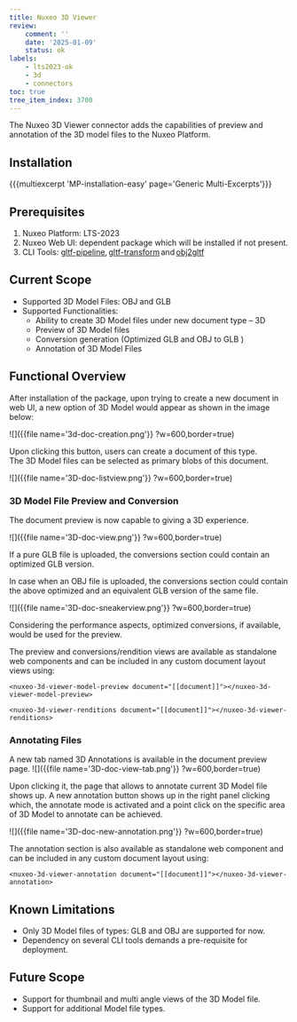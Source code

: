 ```yaml
---
title: Nuxeo 3D Viewer
review:
    comment: ''
    date: '2025-01-09'
    status: ok
labels:
    - lts2023-ok
    - 3d
    - connectors
toc: true
tree_item_index: 3700
---
```


The Nuxeo 3D Viewer connector adds the capabilities of preview and annotation of the 3D model files to the Nuxeo Platform. 

## Installation 

{{{multiexcerpt 'MP-installation-easy' page='Generic Multi-Excerpts'}}}

## Prerequisites

1. Nuxeo Platform: LTS-2023
2. Nuxeo Web UI: dependent package which will be installed if not present.
3. CLI Tools: [gltf-pipeline](https://github.com/CesiumGS/gltf-pipeline), [gltf-transform](https://gltf-transform.dev/cli) and [obj2gltf](https://github.com/CesiumGS/obj2gltf)  

## Current Scope 

- Supported 3D Model Files: OBJ and GLB
- Supported Functionalities:
  - Ability to create 3D Model files under new document type – 3D
  - Preview of 3D Model files
  - Conversion generation (Optimized GLB and OBJ to GLB )
  - Annotation of 3D Model Files

## Functional Overview

After installation of the package, upon trying to create a new document in web UI, a new option of 3D Model would appear as shown in the image below:

![]({{file name='3d-doc-creation.png'}} ?w=600,border=true) 

Upon clicking this button, users can create a document of this type.</br>
The 3D Model files can be selected as primary blobs of this document.

![]({{file name='3D-doc-listview.png'}} ?w=600,border=true)

### 3D Model File Preview and Conversion

The document preview is now capable to giving a 3D experience.

![]({{file name='3D-doc-view.png'}} ?w=600,border=true)

If a pure GLB file is uploaded, the conversions section could contain an optimized GLB version.

In case when an OBJ file is uploaded, the conversions section could contain the above optimized and an equivalent GLB version of the same file.

![]({{file name='3D-doc-sneakerview.png'}} ?w=600,border=true)

Considering the performance aspects, optimized conversions, if available, would be used for the preview.

The preview and conversions/rendition views are available as standalone web components and can be included in any custom document layout views using:

```
<nuxeo-3d-viewer-model-preview document="[[document]]"></nuxeo-3d-viewer-model-preview>
```
```
<nuxeo-3d-viewer-renditions document="[[document]]"></nuxeo-3d-viewer-renditions>
```

### Annotating Files

A new tab named 3D Annotations is available in the document preview page. 
![]({{file name='3D-doc-view-tab.png'}} ?w=600,border=true)

Upon clicking it, the page that allows to annotate current 3D Model file shows up. A new annotation button shows up in the right panel clicking which, the annotate mode is activated and a point click on the specific area of 3D Model to annotate can be achieved.

![]({{file name='3D-doc-new-annotation.png'}} ?w=600,border=true)

The annotation section is also available as standalone web component and can be included in any custom document layout using: 
```
<nuxeo-3d-viewer-annotation document="[[document]]"></nuxeo-3d-viewer-annotation> 
```

## Known Limitations

- Only 3D Model files of types: GLB and OBJ are supported for now.
- Dependency on several CLI tools demands a pre-requisite for deployment. 
 
## Future Scope

- Support for thumbnail and multi angle views of the 3D Model file.
- Support for additional Model file types. 
